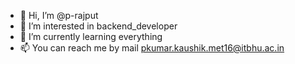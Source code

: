 - 👋 Hi, I’m @p-rajput
- 👀 I’m interested in backend_developer
- 🌱 I’m currently learning everything
- 📫 You can reach me by mail pkumar.kaushik.met16@itbhu.ac.in

<!---
p-rajput/p-rajput is a ✨ special ✨ repository because its `README.md` (this file) appears on your GitHub profile.
You can click the Preview link to take a look at your changes.
--->
